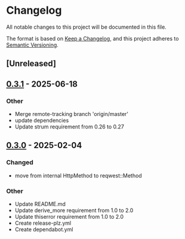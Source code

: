 # Changelog

All notable changes to this project will be documented in this file.

The format is based on [Keep a Changelog](https://keepachangelog.com/en/1.0.0/),
and this project adheres to [Semantic Versioning](https://semver.org/spec/v2.0.0.html).

## [Unreleased]

## [0.3.1](https://github.com/TgZ39/nadeo-api/compare/v0.3.0...v0.3.1) - 2025-06-18

### Other

- Merge remote-tracking branch 'origin/master'
- update dependencies
- Update strum requirement from 0.26 to 0.27

## [0.3.0](https://github.com/TgZ39/nadeo-api/compare/v0.2.4...v0.3.0) - 2025-02-04

### Changed

- move from internal HttpMethod to reqwest::Method

### Other

- Update README.md
- Update derive_more requirement from 1.0 to 2.0
- Update thiserror requirement from 1.0 to 2.0
- Create release-plz.yml
- Create dependabot.yml
